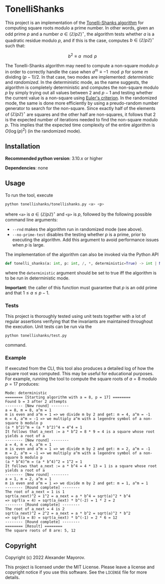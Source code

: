 # TonelliShanks

This project is an implementation of the [Tonelli-Shanks algorithm](https://en.wikipedia.org/wiki/Tonelli%E2%80%93Shanks_algorithm) for computing square roots modulo a prime number. In other words, given an odd prime $p$ and a number $a \in (\mathbb{Z}/p\mathbb{Z})^{\star}$, the algorithm tests whether $a$ is a quadratic residue modulo $p$, and if this is the case, computes $b \in (\mathbb{Z}/p\mathbb{Z})^{\star}$ such that:

$$
b^2 \equiv a \mod p
$$

The Tonelli-Shanks algorithm may need to compute a non-square modulo $p$ in order to correctly handle the case when $a^m \equiv -1 \mod p$ for some $m$ dividing $(p-1)/2$. In that case, two modes are implemented: *deterministic* and *randomized*. In the deterministic mode, as the name suggests, the algorithm is completely deterministic and computes the non-square modulo $p$ by simply trying out all values between $2$ and $p-1$ and testing whether the current value is a non-square using [Euler's criterion](https://en.wikipedia.org/wiki/Euler%27s_criterion). In the randomized mode, the same is done more efficiently by using a preudo-random number generator to search for the non-square. Since exactly half of the elements of $(\mathbb{Z}/p\mathbb{Z})^{\star}$ are squares and the other half are non-squares, it follows that 2 is the expected number of iterations needed to find the non-square modulo $p$. This implies that the expected time complexity of the entire algorithm is $O(\log(p)^2)$ (in the randomized mode).

## Installation

**Recommended python version**: 3.10.x or higher

**Dependencies**: none

## Usage

To run the tool, execute

```bash
python tonellishanks/tonellishanks.py <a> <p>
```

where `<a>` is $a\in(\mathbb{Z}/p\mathbb{Z})^{\star}$ and `<p>` is $p$, followed by the following possible command line arguments:

* `--rnd` makes the algorithm run in randomized mode (see above).
* `--no-prime-test` disables the testing whether $p$ is a prime, prior to executing the algorithm. Add this argument to avoid performance issues when $p$ is large.

The implementation of the algorithm can also be invoked via the Python API

```python
def tonelli_shanks(a: int, p: int, /, *, deterministic=True) -> int | None
```

where the `deterministic` argument should be set to true iff the algorithm is to be run in deterministic mode.

**Important**: the caller of this function must guarantee that $p$ is an odd prime and that $1 \le a \le p-1$.

### Tests

This project is thoroughly tested using unit tests together with a lot of regular assertions verifying that the invariants are maintained throughout the execution. Unit tests can be run via the

```bash
python tonellishanks/test.py
```

command.

### Example

If executed from the CLI, this tool also produces a detailed log of how the square root was computed. This may be useful for educational purposes. For example, running the tool to compute the square roots of $a=8$ modulo $p=17$ produces:

```
Mode: deterministic
======== [Starting algorithm with a = 8, p = 17] ========
Found b = 3 after 2 attempts
-------- [New round] --------
a = 8, m = 8, a^m = 1
m is even and a^m = 1 => we divide m by 2 and get: m = 4, a^m = -1
m = 4, a^m = -1 => we multiply a^m with a legendre symbol of a non-square b modulo p
(a * b^2)^m = (a * b^2)^4 = 4^4 = 1
It follows that a_next := a * b^2 = 8 * 9 = 4 is a square whose root yields a root of a
-------- [New round] --------
a = 4, m = 4, a^m = 1
m is even and a^m = 1 => we divide m by 2 and get: m = 2, a^m = -1
m = 2, a^m = -1 => we multiply a^m with a legendre symbol of a non-square b modulo p
(a * b^4)^m = (a * b^4)^2 = 1^2 = 1
It follows that a_next := a * b^4 = 4 * 13 = 1 is a square whose root yields a root of a
-------- [New round] --------
a = 1, m = 2, a^m = 1
m is even and a^m = 1 => we divide m by 2 and get: m = 1, a^m = 1
-------- [Round complete] --------
The root of a_next = 1 is 1
sqrt(a_next)^2 = 1^2 = a_next = a * b^4 = sqrt(a)^2 * b^4
=> sqrt(a = 4) = sqrt(a_next) * b^(-2) = 1 * 2 = 2
-------- [Round complete] --------
The root of a_next = 4 is 2
sqrt(a_next)^2 = 2^2 = a_next = a * b^2 = sqrt(a)^2 * b^2
=> sqrt(a = 8) = sqrt(a_next) * b^(-1) = 2 * 6 = 12
-------- [Round complete] --------
======== [Result] ========
The square roots of 8 are: 5, 12
```

## Copyright

Copyright (c) 2022 Alexander Mayorov.

This project is licensed under the MIT License. Please leave a license and copyright notice if you use this software. See the `LICENSE` file for more details.
